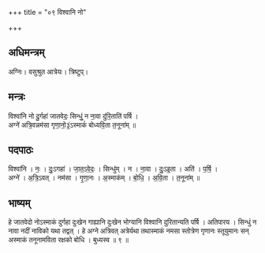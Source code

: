 +++
title = "०९ विश्वानि नो"

+++
## अधिमन्त्रम्
अग्निः। वसुश्रुत आत्रेयः। त्रिष्टुप्।

## मन्त्रः
विश्वा॑नि नो दु॒र्गहा॑ जातवेदः॒ सिन्धुं॒ न ना॒वा दु॑रि॒ताति॑ पर्षि ।  
अग्ने॑ अत्रि॒वन्नम॑सा गृणा॒नो॒३॒॑ऽस्माकं॑ बोध्यवि॒ता त॒नूना॑म् ॥

## पदपाठः
विश्वा॑नि । नः॒ । दुः॒ऽगहा॑ । जा॒त॒ऽवे॒दः॒ । सिन्धु॑म् । न । ना॒वा । दुः॒ऽइ॒ता । अति॑ । प॒र्षि॒ ।  
अग्ने॑ । अ॒त्रि॒ऽवत् । नम॑सा । गृ॒णा॒नः । अ॒स्माक॑म् । बो॒धि॒ । अ॒वि॒ता । त॒नूना॑म् ॥

## भाष्यम्
हे जातवेदो नोऽस्माकं दुर्गहा दुःखेन गाह्यानि दुःखेन भोग्यानि विश्वानि दुरितान्यति पर्षि । अतिपारय । सिन्धुं न नावा नदीं नाविको यथा तद्वत् । हे अग्ने अत्रिवत् अत्रेर्यथा तथास्माकं नमसा स्तोत्रेण गृणानः स्तूयुमानः सन् अस्माकं तनूनामविता रक्षको बोधि । बुध्यस्व ॥ ९ ॥
